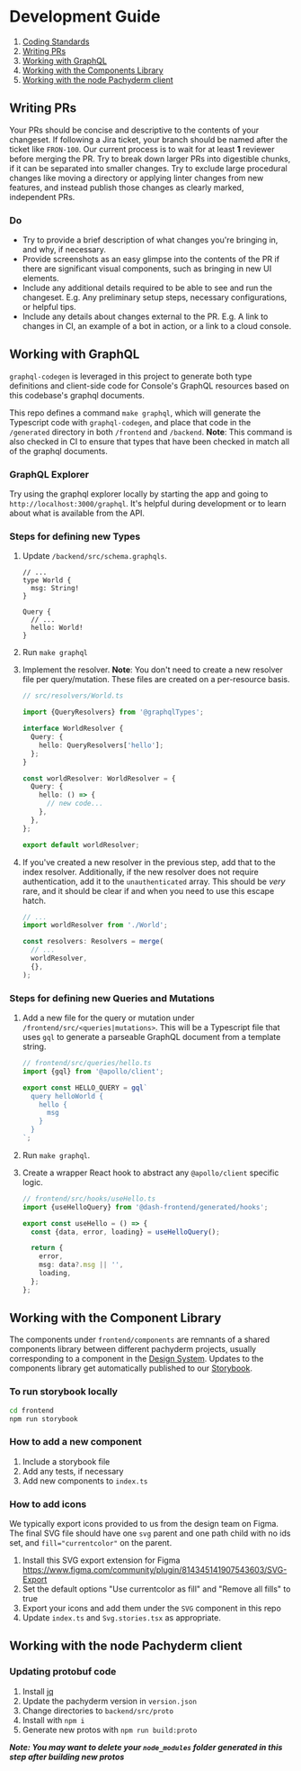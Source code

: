 # Development Guide

1. [Coding Standards](https://github.com/pachyderm/company/blob/master/handbook/frontend.md)
1. [Writing PRs](#writing-prs)
1. [Working with GraphQL](#working-with-graphql)
1. [Working with the Components Library](#working-with-the-component-library)
1. [Working with the node Pachyderm client](#working-with-the-node-pachyderm-client)

## Writing PRs

Your PRs should be concise and descriptive to the contents of your changeset. If following a Jira ticket, your branch should be named after the ticket like `FRON-100`. Our current process is to wait for at least **1** reviewer before merging the PR. Try to break down larger PRs into digestible chunks, if it can be separated into smaller changes. Try to exclude large procedural changes like moving a directory or applying linter changes from new features, and instead publish those changes as clearly marked, independent PRs.

### Do

- Try to provide a brief description of what changes you're bringing in, and why, if necessary.
- Provide screenshots as an easy glimpse into the contents of the PR if there are significant visual components, such as bringing in new UI elements.
- Include any additional details required to be able to see and run the changeset. E.g. Any preliminary setup steps, necessary configurations, or helpful tips.
- Include any details about changes external to the PR. E.g. A link to changes in CI, an example of a bot in action, or a link to a cloud console.

## Working with GraphQL

`graphql-codegen` is leveraged in this project to generate both type definitions and client-side code for Console's GraphQL resources based on this codebase's graphql documents.

This repo defines a command `make graphql`, which will generate the Typescript code with `graphql-codegen`, and place that code in the `/generated` directory in both `/frontend` and `/backend`. **Note**: This command is also checked in CI to ensure that types that have been checked in match all of the graphql documents.

### GraphQL Explorer

Try using the graphql explorer locally by starting the app and going to `http://localhost:3000/graphql`. It's helpful during development or to learn about what is available from the API.

### Steps for defining new Types

1. Update `/backend/src/schema.graphqls`.

   ```graphqls
   // ...
   type World {
     msg: String!
   }

   Query {
     // ...
     hello: World!
   }
   ```

1. Run `make graphql`
1. Implement the resolver. **Note**: You don't need to create a new resolver file per query/mutation. These files are created on a per-resource basis.

   ```ts
   // src/resolvers/World.ts

   import {QueryResolvers} from '@graphqlTypes';

   interface WorldResolver {
     Query: {
       hello: QueryResolvers['hello'];
     };
   }

   const worldResolver: WorldResolver = {
     Query: {
       hello: () => {
         // new code...
       },
     },
   };

   export default worldResolver;
   ```

1. If you've created a new resolver in the previous step, add that to the index resolver. Additionally, if the new resolver does not require authentication, add it to the `unauthenticated` array. This should be _very_ rare, and it should be clear if and when you need to use this escape hatch.

   ```ts
   // ...
   import worldResolver from './World';

   const resolvers: Resolvers = merge(
     // ...
     worldResolver,
     {},
   );
   ```

### Steps for defining new Queries and Mutations

1. Add a new file for the query or mutation under `/frontend/src/<queries|mutations>`. This will be a Typescript file that uses `gql` to generate a parseable GraphQL document from a template string.

   ```ts
   // frontend/src/queries/hello.ts
   import {gql} from '@apollo/client';

   export const HELLO_QUERY = gql`
     query helloWorld {
       hello {
         msg
       }
     }
   `;
   ```

1. Run `make graphql`.
1. Create a wrapper React hook to abstract any `@apollo/client` specific logic.

   ```ts
   // frontend/src/hooks/useHello.ts
   import {useHelloQuery} from '@dash-frontend/generated/hooks';

   export const useHello = () => {
     const {data, error, loading} = useHelloQuery();

     return {
       error,
       msg: data?.msg || '',
       loading,
     };
   };
   ```

## Working with the Component Library

The components under `frontend/components` are remnants of a shared components library between different pachyderm projects, usually corresponding to a component in the [Design System](https://www.figma.com/file/AAydA6OQhML401OgwNLesv/Design-System?node-id=0%3A1&t=MbAAIPq0HDW9BDXr-0). Updates to the components library get automatically published to our [Storybook](https://console-components.netlify.app/).

### To run storybook locally

```bash
cd frontend
npm run storybook
```

### How to add a new component

1. Include a storybook file
2. Add any tests, if necessary
3. Add new components to `index.ts`

### How to add icons

We typically export icons provided to us from the design team on Figma. The final SVG file should have one `svg` parent and one path child with no ids set, and `fill="currentcolor"` on the parent.

1. Install this SVG export extension for Figma <https://www.figma.com/community/plugin/814345141907543603/SVG-Export>
2. Set the default options "Use currentcolor as fill" and "Remove all fills" to true
3. Export your icons and add them under the `SVG` component in this repo
4. Update `index.ts` and `Svg.stories.tsx` as appropriate.

## Working with the node Pachyderm client

### Updating protobuf code

1. Install [jq](https://stedolan.github.io/jq/download/)
1. Update the pachyderm version in `version.json`
1. Change directories to `backend/src/proto`
1. Install with `npm i`
1. Generate new protos with `npm run build:proto`

**_Note: You may want to delete your `node_modules` folder generated in this step after building new protos_**

